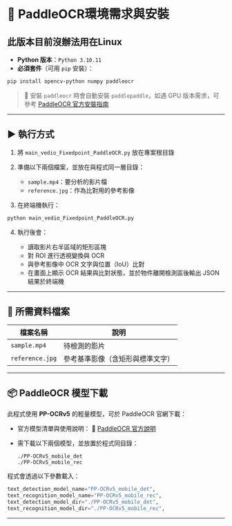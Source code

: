 






# 🧩 PaddleOCR環境需求與安裝
## 此版本目前沒辦法用在Linux

* **Python 版本**：`Python 3.10.11`
* **必須套件**（可用 `pip` 安裝）：

```bash
pip install opencv-python numpy paddleocr
```

> 📌 安裝 `paddleocr` 時會自動安裝 `paddlepaddle`，如遇 GPU 版本需求，可參考 [PaddleOCR 官方安裝指南](https://www.paddleocr.ai/latest/installation/)

---

## ▶️ 執行方式

1. 將 `main_vedio_Fixedpoint_PaddleOCR.py` 放在專案根目錄
2. 準備以下兩個檔案，並放在與程式同一層目錄：

   * `sample.mp4`：要分析的影片檔
   * `reference.jpg`：作為比對用的參考影像
3. 在終端機執行：

```bash
python main_vedio_Fixedpoint_PaddleOCR.py
```

4. 執行後會：

   * 讀取影片右半區域的矩形區塊
   * 對 ROI 進行透視變換與 OCR
   * 與參考影像中 OCR 文字與位置（IoU）比對
   * 在畫面上顯示 OCR 結果與比對狀態，並於物件離開檢測區後輸出 JSON 結果於終端機

---

## 📁 所需資料檔案

| 檔案名稱            | 說明               |
| --------------- | ---------------- |
| `sample.mp4`    | 待檢測的影片           |
| `reference.jpg` | 參考基準影像（含矩形與標準文字） |

---

## 📦 PaddleOCR 模型下載

此程式使用 **PP-OCRv5** 的輕量模型，可於 PaddleOCR 官網下載：

* 官方模型清單與使用說明：
  🔗 [PaddleOCR 官方說明](https://www.paddleocr.ai/latest/version3.x/pipeline_usage/OCR.html#1-ocr)

* 需下載以下兩個模型，並放置於程式同目錄：

  ```
  ./PP-OCRv5_mobile_det
  ./PP-OCRv5_mobile_rec
  ```

程式會透過以下參數載入：

```python
text_detection_model_name="PP-OCRv5_mobile_det",
text_recognition_model_name="PP-OCRv5_mobile_rec",
text_detection_model_dir="./PP-OCRv5_mobile_det",
text_recognition_model_dir="./PP-OCRv5_mobile_rec",
```

---
